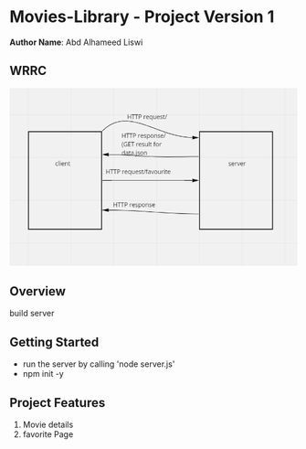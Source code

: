 # Movies-Library - Project Version 1

**Author Name**: Abd Alhameed Liswi
## WRRC

![image](/assests/WRRC.PNG)

## Overview

build server

## Getting Started

- run the server by calling 'node server.js'
- npm init -y

## Project Features

 1) Movie details
 2) favorite Page

